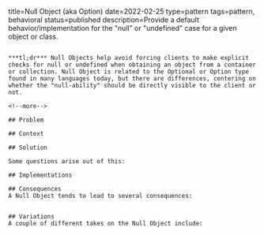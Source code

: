 title=Null Object (aka Option)
date=2022-02-25
type=pattern
tags=pattern, behavioral
status=published
description=Provide a default behavior/implementation for the "null" or "undefined" case for a given object or class.
~~~~~~

***tl;dr*** Null Objects help avoid forcing clients to make explicit checks for null or undefined when obtaining an object from a container or collection. Null Object is related to the Optional or Option type found in many languages today, but there are differences, centering on whether the "null-ability" should be directly visible to the client or not.

<!--more-->

## Problem

## Context

## Solution

Some questions arise out of this:

## Implementations

## Consequences
A Null Object tends to lead to several consequences:


## Variations
A couple of different takes on the Null Object include:


